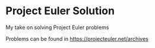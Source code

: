 # Project Euler Solution

My take on solving Project Euler problems

Problems can be found in https://projecteuler.net/archives
